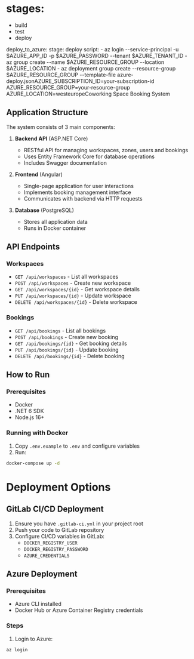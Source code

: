 # stages:
  - build
  - test
  - deploy

deploy_to_azure:
  stage: deploy
  script:
    - az login --service-principal -u $AZURE_APP_ID -p $AZURE_PASSWORD --tenant $AZURE_TENANT_ID
    - az group create --name $AZURE_RESOURCE_GROUP --location $AZURE_LOCATION
    - az deployment group create --resource-group $AZURE_RESOURCE_GROUP --template-file azure-deploy.jsonAZURE_SUBSCRIPTION_ID=your-subscription-id
AZURE_RESOURCE_GROUP=your-resource-group
AZURE_LOCATION=westeuropeCoworking Space Booking System

## Application Structure

The system consists of 3 main components:
1. **Backend API** (ASP.NET Core)
   - RESTful API for managing workspaces, zones, users and bookings
   - Uses Entity Framework Core for database operations
   - Includes Swagger documentation

2. **Frontend** (Angular)
   - Single-page application for user interactions
   - Implements booking management interface
   - Communicates with backend via HTTP requests

3. **Database** (PostgreSQL)
   - Stores all application data
   - Runs in Docker container

## API Endpoints

### Workspaces
- `GET /api/workspaces` - List all workspaces
- `POST /api/workspaces` - Create new workspace
- `GET /api/workspaces/{id}` - Get workspace details
- `PUT /api/workspaces/{id}` - Update workspace
- `DELETE /api/workspaces/{id}` - Delete workspace

### Bookings
- `GET /api/bookings` - List all bookings
- `POST /api/bookings` - Create new booking
- `GET /api/bookings/{id}` - Get booking details
- `PUT /api/bookings/{id}` - Update booking
- `DELETE /api/bookings/{id}` - Delete booking

## How to Run

### Prerequisites
- Docker
- .NET 6 SDK
- Node.js 16+

### Running with Docker
1. Copy `.env.example` to `.env` and configure variables
2. Run:
```bash
docker-compose up -d
```

# Deployment Options

## GitLab CI/CD Deployment
1. Ensure you have `.gitlab-ci.yml` in your project root
2. Push your code to GitLab repository
3. Configure CI/CD variables in GitLab:
   - `DOCKER_REGISTRY_USER`
   - `DOCKER_REGISTRY_PASSWORD`
   - `AZURE_CREDENTIALS`

## Azure Deployment
### Prerequisites
- Azure CLI installed
- Docker Hub or Azure Container Registry credentials

### Steps
1. Login to Azure:
```bash
az login
```
